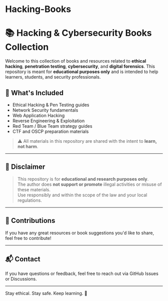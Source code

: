 # Hacking-Books

# 📚 Hacking & Cybersecurity Books Collection

Welcome to this collection of books and resources related to **ethical hacking**, **penetration testing**, **cybersecurity**, and **digital forensics**. This repository is meant for **educational purposes only** and is intended to help learners, students, and security professionals.

## 📌 What's Included

- Ethical Hacking & Pen Testing guides
- Network Security fundamentals
- Web Application Hacking
- Reverse Engineering & Exploitation
- Red Team / Blue Team strategy guides
- CTF and OSCP preparation materials

> ⚠️ All materials in this repository are shared with the intent to **learn, not harm**.

---

## 🧠 Disclaimer

> This repository is for **educational and research purposes only**.  
> The author does **not support or promote** illegal activities or misuse of these materials.  
> Use responsibly and within the scope of the law and your local regulations.

---

## 🤝 Contributions

If you have any great resources or book suggestions you'd like to share, feel free to contribute!

---

## 📬 Contact

If you have questions or feedback, feel free to reach out via GitHub Issues or Discussions.

---

Stay ethical. Stay safe. Keep learning. 🔐
